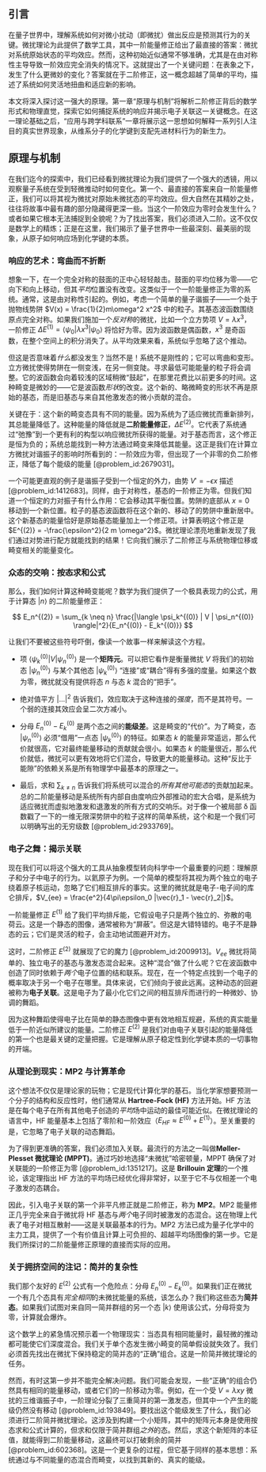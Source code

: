 ## 引言
在量子世界中，理解系统如何对微小扰动（即微扰）做出反应是预测其行为的关键。微扰理论为此提供了数学工具，其中一阶能量修正给出了最直接的答案：微扰对系统原始状态的平均效应。然而，这种初始近似通常不够准确，尤其是在由对称性主导导致一阶效应完全消失的情况下。这就提出了一个关键问题：在表象之下，发生了什么更微妙的变化？答案就在于二阶修正，这一概念超越了简单的平均，描述了系统如何灵活地扭曲和适应新的影响。

本文将深入探讨这一强大的原理。第一章“原理与机制”将解析二阶修正背后的数学形式和物理直觉，探索它如何捕捉系统的响应并揭示电子关联这一关键概念。在这一理论基础之后，“应用与跨学科联系”一章将展示这一思想如何解释一系列引人注目的真实世界现象，从维系分子的化学键到支配先进材料行为的新生力。

## 原理与机制

在我们迄今的探索中，我们已经看到微扰理论为我们提供了一个强大的透镜，用以观察量子系统在受到轻微推动时如何变化。第一个、最直接的答案来自一阶能量修正，我们可以将其视为微扰对原始未微扰态的平均效应。但大自然在其精妙之处，往往将故事中最有趣的部分隐藏得更深一些。当这个一阶效应为零时会发生什么？或者如果它根本无法捕捉到全貌呢？为了找出答案，我们必须进入二阶。这不仅仅是数学上的精炼；正是在这里，我们揭示了量子世界中一些最深刻、最美丽的现象，从原子如何响应场到化学键的本质。

### 响应的艺术：弯曲而不折断

想象一下，在一个完全对称的鼓面的正中心轻轻敲击。鼓面的平均位移为零——它向下和向上移动，但其*平均*位置没有改变。这类似于一个一阶能量修正为零的系统。通常，这是由对称性引起的。例如，考虑一个简单的量子谐振子——一个处于抛物线势阱 $V(x) = \frac{1}{2}m\omega^2 x^2$ 中的粒子。其基态波函数围绕原点完全对称。如果我们施加一个*反对称*的微扰，比如一个立方势项 $V = \lambda x^3$，一阶修正 $\Delta E^{(1)} = \langle \psi_0 | \lambda x^3 | \psi_0 \rangle$ 将恰好为零。因为波函数是偶函数，$x^3$ 是奇函数，在整个空间上的积分消失了。从平均效果来看，系统似乎忽略了这个推动。

但这是否意味着*什么*都没发生？当然不是！系统不是刚性的；它可以弯曲和变形。立方微扰使得势阱在一侧变浅，在另一侧变陡。寻求最低可能能量的粒子将会调整。它的波函数会向着较浅的区域稍微“鼓起”，在那里花费比以前更多的时间。这种畸变是微妙的——它是波函数*形状*的改变。这个新的、略微畸变的形状不再是原始的基态，而是旧基态与来自其他激发态的微小贡献的混合。

关键在于：这个新的畸变态具有不同的能量。因为系统为了适应微扰而重新排列，其总能量降低了。这种能量的降低就是**二阶能量修正**，$\Delta E^{(2)}$。它代表了系统通过“弛豫”到一个更有利的构型以响应微扰所获得的能量。对于基态而言，这个修正是恒为负的；系统总能找到一种方法通过畸变来降低其能量。这正是我们在计算立方微扰对谐振子的影响时所看到的：一阶效应为零，但出现了一个非零的负二阶修正，降低了每个能级的能量 [@problem_id:2679031]。

一个可能更直观的例子是谐振子受到一个恒定的外力，由势 $V' = -\epsilon x$ 描述 [@problem_id:1412683]。同样，由于对称性，基态的一阶修正为零。但我们知道一个恒定的力对振子有什么作用：它会移动其平衡位置。势阱的底部从 $x=0$ 移动到一个新位置。粒子的基态波函数将在这个新的、移动了的势阱中重新居中。这个新基态的能量恰好是原始基态能量加上一个修正项。计算表明这个修正是 $E^{(2)} = -\frac{\epsilon^2}{2 m \omega^2}$。微扰理论漂亮地重新发现了我们通过对势进行配方就能找到的结果！它向我们展示了二阶修正与系统物理位移或畸变相关的能量变化。

### 众态的交响：按态求和公式

那么，我们如何计算这种畸变能呢？数学为我们提供了一个极具表现力的公式，用于计算态 $|n\rangle$ 的二阶能量修正：

$$
E_n^{(2)} = \sum_{k \neq n} \frac{|\langle \psi_k^{(0)} | V | \psi_n^{(0)} \rangle|^2}{E_n^{(0)} - E_k^{(0)}}
$$

让我们不要被这些符号吓倒，像读一个故事一样来解读这个方程。

-   项 $\langle \psi_k^{(0)} | V | \psi_n^{(0)} \rangle$ 是一个**矩阵元**。可以把它看作是衡量微扰 $V$ 将我们的初始态 $|\psi_n^{(0)}\rangle$ 与某个其他态 $|\psi_k^{(0)}\rangle$ “连接”或“耦合”得有多强的度量。如果这个数为零，微扰就没有提供将态 $n$ 与态 $k$ 混合的“把手”。

-   绝对值平方 $|\dots|^2$ 告诉我们，效应取决于这种连接的*强度*，而不是其符号。一个弱的连接其效应会呈二次方减小。

-   分母 $E_n^{(0)} - E_k^{(0)}$ 是两个态之间的**能级差**。这是畸变的“代价”。为了畸变，态 $|\psi_n^{(0)}\rangle$ 必须“借用”一点态 $|\psi_k^{(0)}\rangle$ 的特征。如果态 $k$ 的能量非常遥远，那么代价就很高，它对最终能量移动的贡献就会很小。如果态 $k$ 的能量很近，那么代价就低，微扰可以更有效地将它们混合，导致更大的能量移动。这种“反比于能隙”的依赖关系是所有物理学中最基本的原理之一。

-   最后，求和 $\sum_{k \neq n}$ 告诉我们将系统可以混合的*所有其他可能态*的贡献加起来。总的二阶能量移动是系统所有内部自由度响应外部推动的宏大合唱，是系统为适应微扰而虚拟地激发和退激发的所有方式的交响乐。对于像一个被局部 δ 函数戳了一下的一维无限深势阱中的粒子这样的简单系统，这个和是一个我们可以明确写出的无穷级数 [@problem_id:2933769]。

### 电子之舞：揭示关联

现在我们可以将这个强大的工具从抽象模型转向科学中一个最重要的问题：理解原子和分子中电子的行为。以氦原子为例。一个简单的模型将其视为两个独立的电子绕着原子核运动，忽略了它们相互排斥的事实。这里的微扰就是电子-电子间的库仑排斥，$V_{ee} = \frac{e^2}{4\pi\epsilon_0 |\vec{r}_1 - \vec{r}_2|}$。

一阶能量修正 $E^{(1)}$ 给了我们平均排斥能，它假设电子只是两个独立的、弥散的电荷云。这是一个静态的图像，通常被称为“屏蔽”。但这是大错特错的。电子不是静态的云；它们是灵活的粒子，会主动地试图避开对方。

这时，二阶修正 $E^{(2)}$ 就展现了它的魔力 [@problem_id:2009913]。$V_{ee}$ 微扰将简单的、独立电子的基态与激发态混合起来。这种“混合”做了什么呢？它在波函数中创造了同时依赖于*两个*电子位置的结和联系。现在，在一个特定点找到一个电子的概率取决于另一个电子在哪里。具体来说，它们倾向于彼此远离。这种动态的回避被称为**电子关联**。这是电子为了最小化它们之间的相互排斥而进行的一种微妙、协调的舞蹈。

因为这种舞蹈使得电子比在简单的静态图像中更有效地相互规避，系统的真实能量低于一阶近似所建议的能量。二阶修正 $E^{(2)}$ 是我们对由电子关联引起的能量降低的第一个也是最关键的定量把握。它是理解从原子稳定性到化学键本质的一切事物的开端。

### 从理论到现实：MP2 与计算革命

这个想法不仅仅是理论家的玩物；它是现代计算化学的基石。当化学家想要预测一个分子的结构和反应性时，他们通常从 **Hartree-Fock (HF)** 方法开始。HF 方法是在每个电子在所有其他电子创造的*平均*场中运动的最佳可能近似。在微扰理论的语言中，HF 能量基本上包括了零阶和一阶效应（$E_{HF} \approx E^{(0)} + E^{(1)}$）。至关重要的是，它忽略了电子关联的动态舞蹈。

为了得到更准确的答案，我们必须加入关联。最流行的方法之一叫做**Møller-Plesset 微扰理论 (MPPT)**。通过巧妙地选择“未微扰”哈密顿量，MPPT 确保了对关联能的一阶修正为零 [@problem_id:1351217]。这是 **Brillouin 定理**的一个推论，该定理指出 HF 方法的平均场已经优化得非常好，以至于它不与仅相差一个电子激发的态耦合。

因此，引入电子关联的第一个非平凡修正就是二阶修正，称为 **MP2**。MP2 能量修正几乎完全来自于微扰将 HF 基态与*两个*电子同时被激发的态混合。这在物理上代表了电子对相互散射——这是关联最基本的行为。MP2 方法已成为量子化学中的主力工具，提供了一个有价值且计算上可负担的、超越平均场图像的第一步。它是我们所探讨的二阶能量修正原理的直接而实际的应用。

### 关于拥挤空间的注记：简并的复杂性

我们那个友好的 $E^{(2)}$ 公式有一个危险点：分母 $E_n^{(0)} - E_k^{(0)}$。如果我们正在微扰一个有几个态具有*完全相同*的未微扰能量的系统，该怎么办？我们称这些态为**简并态**。如果我们试图对来自同一简并群组的另一个态 $|k\rangle$ 使用该公式，分母将变为零，计算就会爆炸。

这个数学上的紧急情况预示着一个物理现实：当态具有相同能量时，最轻微的推动都可能使它们深度混合。我们关于单个态发生微小畸变的简单假设就失效了。我们必须首先找出在微扰下保持稳定的简并态的“正确”组合。这是一阶简并微扰理论的任务。

然而，有时这第一步并不能完全解决问题。我们可能会发现，一些“正确”的组合仍然具有相同的能量移动，或者它们的一阶移动为零。例如，在一个受 $V=\lambda xy$ 微扰的三维谐振子中，一阶理论分裂了三重简并的第一激发态，但其中一个产生的能级仍然没有移动 [@problem_id:193849]。要找出这个能级发生了什么，我们必须进行二阶简并微扰理论。这涉及到构建一个小矩阵，其中的矩阵元本身是使用按态求和公式计算的，但求和仅限于简并群组*之外*的态。然后，求这个新矩阵的本征值，就能得到二阶能量移动，这最终可以打破剩余的简并 [@problem_id:602368]。这是一个更复杂的过程，但它基于同样的基本思想：系统通过与不同能量的态混合而畸变，以找到其新的、真实的能级。


